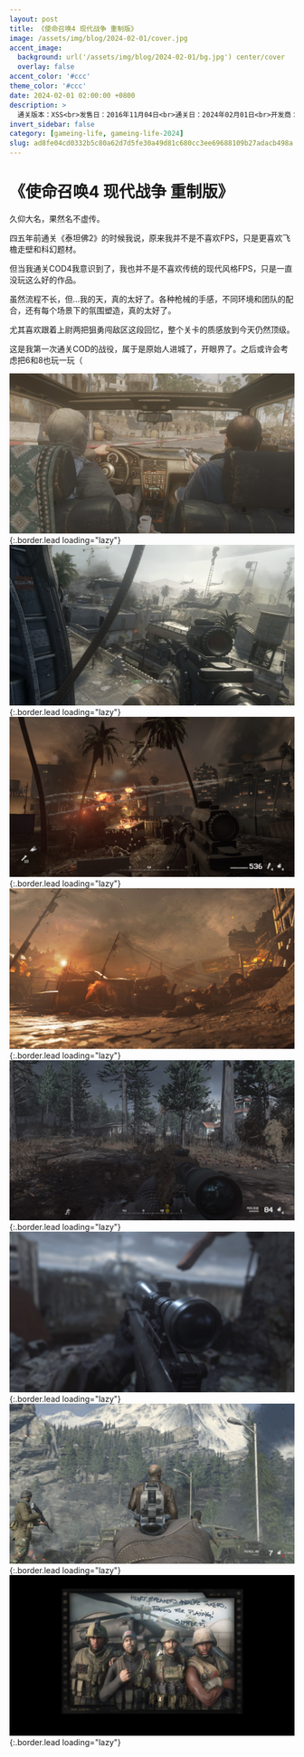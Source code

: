 ```yaml
---
layout: post
title: 《使命召唤4 现代战争 重制版》
image: /assets/img/blog/2024-02-01/cover.jpg
accent_image: 
  background: url('/assets/img/blog/2024-02-01/bg.jpg') center/cover
  overlay: false
accent_color: '#ccc'
theme_color: '#ccc'
date: 2024-02-01 02:00:00 +0800
description: >
  通关版本：XSS<br>发售日：2016年11月04日<br>通关日：2024年02月01日<br>开发商：Infinity Ward<br>发行商：Activision
invert_sidebar: false
category: [gameing-life, gameing-life-2024]
slug: ad8fe04cd0332b5c80a62d7d5fe30a49d81c680cc3ee69688109b27adacb498a
---
```


# 《使命召唤4 现代战争 重制版》

久仰大名，果然名不虚传。

四五年前通关《泰坦佛2》的时候我说，原来我并不是不喜欢FPS，只是更喜欢飞檐走壁和科幻题材。

但当我通关COD4我意识到了，我也并不是不喜欢传统的现代风格FPS，只是一直没玩这么好的作品。

虽然流程不长，但...我的天，真的太好了。各种枪械的手感，不同环境和团队的配合，还有每个场景下的氛围塑造，真的太好了。

尤其喜欢跟着上尉两把狙勇闯敌区这段回忆，整个关卡的质感放到今天仍然顶级。

这是我第一次通关COD的战役，属于是原始人进城了，开眼界了。之后或许会考虑把6和8也玩一玩（

![](/assets/img/blog/2024-02-01/1.jpg){:.border.lead loading="lazy"}
![](/assets/img/blog/2024-02-01/2.jpg){:.border.lead loading="lazy"}
![](/assets/img/blog/2024-02-01/3.jpg){:.border.lead loading="lazy"}
![](/assets/img/blog/2024-02-01/4.jpg){:.border.lead loading="lazy"}
![](/assets/img/blog/2024-02-01/5.jpg){:.border.lead loading="lazy"}
![](/assets/img/blog/2024-02-01/6.jpg){:.border.lead loading="lazy"}
![](/assets/img/blog/2024-02-01/7.jpg){:.border.lead loading="lazy"}
![](/assets/img/blog/2024-02-01/8.jpg){:.border.lead loading="lazy"}

